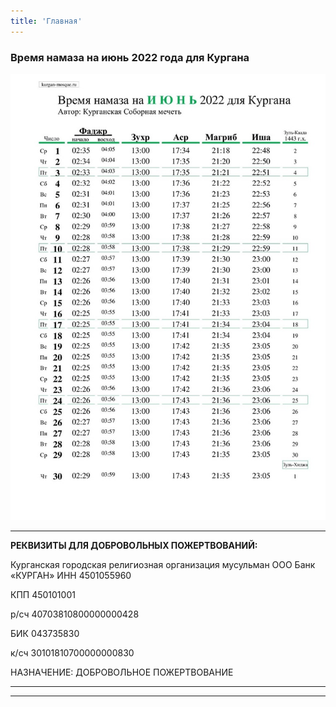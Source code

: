 ```yaml
---
title: 'Главная'
---
```


### Время намаза на июнь 2022 года для Кургана

![Время намаза на июнь 2022 года для Кургана](./index/06.22.jpg)


---


**РЕКВИЗИТЫ ДЛЯ ДОБРОВОЛЬНЫХ ПОЖЕРТВОВАНИЙ:**

Курганская городская религиозная организация мусульман
ООО Банк «КУРГАН»
ИНН 4501055960

КПП 450101001

р/сч 40703810800000000428

БИК 043735830

к/сч 30101810700000000830

НАЗНАЧЕНИЕ: ДОБРОВОЛЬНОЕ ПОЖЕРТВОВАНИЕ

---


---


